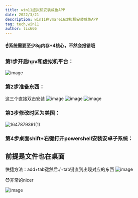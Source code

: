 ```yaml
---
title: win11虚拟机安装咸鱼APP
date: 2022/3/21
description: win11在vmare16虚拟机安装咸鱼APP
tag: tech,win11
author: lix666
---
```

#### ☝系统需要至少8g内存+4核心，不然会报错哦
### 第1步开启hpv和虚拟机平台：
![image](https://user-images.githubusercontent.com/26183306/159303587-b5548baf-cccf-4c6e-a711-bea38240c1f2.png)
### 第2步准备东西：
这三个直接双击安装
![image](https://user-images.githubusercontent.com/26183306/159303796-0934db44-bad3-4b16-8c8e-823dbfd9fa1a.png)
![image](https://user-images.githubusercontent.com/26183306/159303878-06493feb-a171-4658-a7ae-c7d002d38b49.png)
![image](https://user-images.githubusercontent.com/26183306/159303916-972d72da-2d02-4cb0-8378-cc10e3fcb4ae.png)


### 第3步修改时区为美国：
![1647879391(1)](https://user-images.githubusercontent.com/26183306/159304273-6994f511-94cd-499f-b999-a0613977cf8e.png)
### 第4步桌面shift+右键打开powershell安装安卓子系统：
前提是文件也在桌面
------
快捷方法：add+tab键然后./+tab键直到出现对应的东西
![image](https://user-images.githubusercontent.com/26183306/159304765-69e48db8-c012-4ca1-a8e9-09dd02e2f34b.png)



😈非常的nicer

![image](https://user-images.githubusercontent.com/26183306/159924065-8145b4d2-c0b1-43d7-aebb-4a24fbc4f3ea.png)
